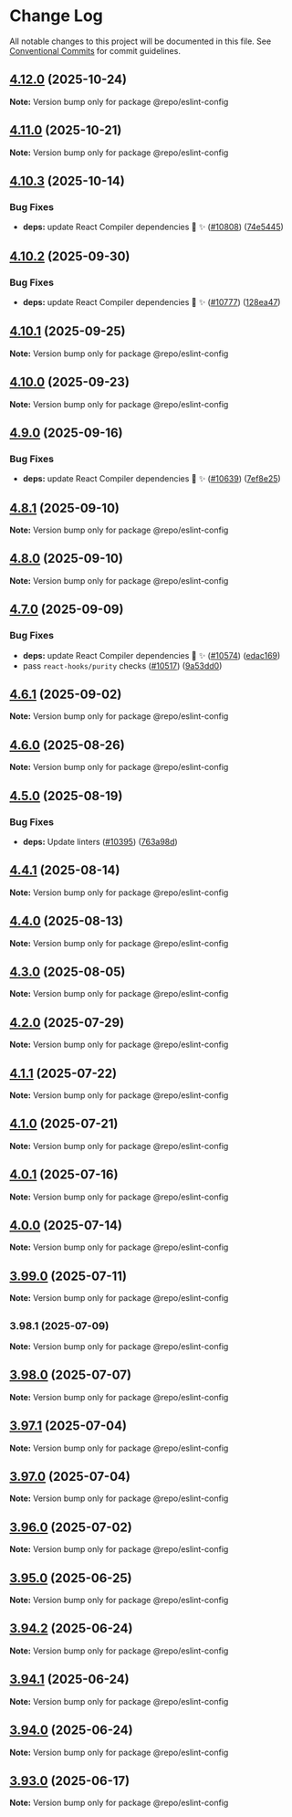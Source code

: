 # Change Log

All notable changes to this project will be documented in this file.
See [Conventional Commits](https://conventionalcommits.org) for commit guidelines.

## [4.12.0](https://github.com/sanity-io/sanity/compare/v4.11.0...v4.12.0) (2025-10-24)

**Note:** Version bump only for package @repo/eslint-config

## [4.11.0](https://github.com/sanity-io/sanity/compare/v4.10.3...v4.11.0) (2025-10-21)

**Note:** Version bump only for package @repo/eslint-config

## [4.10.3](https://github.com/sanity-io/sanity/compare/v4.10.2...v4.10.3) (2025-10-14)

### Bug Fixes

* **deps:** update React Compiler dependencies 🤖 ✨ ([#10808](https://github.com/sanity-io/sanity/issues/10808)) ([74e5445](https://github.com/sanity-io/sanity/commit/74e54453b1eb032179c11cc1def82fc71d8eb08d))

## [4.10.2](https://github.com/sanity-io/sanity/compare/v4.10.1...v4.10.2) (2025-09-30)

### Bug Fixes

* **deps:** update React Compiler dependencies 🤖 ✨ ([#10777](https://github.com/sanity-io/sanity/issues/10777)) ([128ea47](https://github.com/sanity-io/sanity/commit/128ea47658c270baaa5f09a66739acae86abf66d))

## [4.10.1](https://github.com/sanity-io/sanity/compare/v4.10.0...v4.10.1) (2025-09-25)

**Note:** Version bump only for package @repo/eslint-config

## [4.10.0](https://github.com/sanity-io/sanity/compare/v4.9.0...v4.10.0) (2025-09-23)

**Note:** Version bump only for package @repo/eslint-config

## [4.9.0](https://github.com/sanity-io/sanity/compare/v4.8.1...v4.9.0) (2025-09-16)

### Bug Fixes

* **deps:** update React Compiler dependencies 🤖 ✨ ([#10639](https://github.com/sanity-io/sanity/issues/10639)) ([7ef8e25](https://github.com/sanity-io/sanity/commit/7ef8e2545d4093890a953dba74635f2c431cf1d3))

## [4.8.1](https://github.com/sanity-io/sanity/compare/v4.8.0...v4.8.1) (2025-09-10)

**Note:** Version bump only for package @repo/eslint-config

## [4.8.0](https://github.com/sanity-io/sanity/compare/v4.7.0...v4.8.0) (2025-09-10)

**Note:** Version bump only for package @repo/eslint-config

## [4.7.0](https://github.com/sanity-io/sanity/compare/v4.6.1...v4.7.0) (2025-09-09)

### Bug Fixes

* **deps:** update React Compiler dependencies 🤖 ✨ ([#10574](https://github.com/sanity-io/sanity/issues/10574)) ([edac169](https://github.com/sanity-io/sanity/commit/edac169f532be521759035b803ec12842fabeb4b))
* pass `react-hooks/purity` checks ([#10517](https://github.com/sanity-io/sanity/issues/10517)) ([9a53dd0](https://github.com/sanity-io/sanity/commit/9a53dd0677f7a910551b5371464578ac5cc2d3a6))

## [4.6.1](https://github.com/sanity-io/sanity/compare/v4.6.0...v4.6.1) (2025-09-02)

**Note:** Version bump only for package @repo/eslint-config

## [4.6.0](https://github.com/sanity-io/sanity/compare/v4.5.0...v4.6.0) (2025-08-26)

**Note:** Version bump only for package @repo/eslint-config

## [4.5.0](https://github.com/sanity-io/sanity/compare/v4.4.1...v4.5.0) (2025-08-19)

### Bug Fixes

* **deps:** Update linters ([#10395](https://github.com/sanity-io/sanity/issues/10395)) ([763a98d](https://github.com/sanity-io/sanity/commit/763a98d8e703436760f166566b9e5f8510b1ded4))

## [4.4.1](https://github.com/sanity-io/sanity/compare/v4.4.0...v4.4.1) (2025-08-14)

**Note:** Version bump only for package @repo/eslint-config

## [4.4.0](https://github.com/sanity-io/sanity/compare/v4.3.0...v4.4.0) (2025-08-13)

**Note:** Version bump only for package @repo/eslint-config

## [4.3.0](https://github.com/sanity-io/sanity/compare/v4.2.0...v4.3.0) (2025-08-05)

**Note:** Version bump only for package @repo/eslint-config

## [4.2.0](https://github.com/sanity-io/sanity/compare/v4.1.1...v4.2.0) (2025-07-29)

**Note:** Version bump only for package @repo/eslint-config

## [4.1.1](https://github.com/sanity-io/sanity/compare/v4.1.0...v4.1.1) (2025-07-22)

**Note:** Version bump only for package @repo/eslint-config

## [4.1.0](https://github.com/sanity-io/sanity/compare/v4.0.1...v4.1.0) (2025-07-21)

**Note:** Version bump only for package @repo/eslint-config

## [4.0.1](https://github.com/sanity-io/sanity/compare/v4.0.0...v4.0.1) (2025-07-16)

**Note:** Version bump only for package @repo/eslint-config

## [4.0.0](https://github.com/sanity-io/sanity/compare/v3.99.0...v4.0.0) (2025-07-14)

**Note:** Version bump only for package @repo/eslint-config

## [3.99.0](https://github.com/sanity-io/sanity/compare/v3.98.1...v3.99.0) (2025-07-11)

**Note:** Version bump only for package @repo/eslint-config

## <small>3.98.1 (2025-07-09)</small>

**Note:** Version bump only for package @repo/eslint-config

## [3.98.0](https://github.com/sanity-io/sanity/compare/v3.97.1...v3.98.0) (2025-07-07)

**Note:** Version bump only for package @repo/eslint-config

## [3.97.1](https://github.com/sanity-io/sanity/compare/v3.97.0...v3.97.1) (2025-07-04)

**Note:** Version bump only for package @repo/eslint-config

## [3.97.0](https://github.com/sanity-io/sanity/compare/v3.96.0...v3.97.0) (2025-07-04)

**Note:** Version bump only for package @repo/eslint-config

## [3.96.0](https://github.com/sanity-io/sanity/compare/v3.95.0...v3.96.0) (2025-07-02)

**Note:** Version bump only for package @repo/eslint-config

## [3.95.0](https://github.com/sanity-io/sanity/compare/v3.94.2...v3.95.0) (2025-06-25)

**Note:** Version bump only for package @repo/eslint-config

## [3.94.2](https://github.com/sanity-io/sanity/compare/v3.94.1...v3.94.2) (2025-06-24)

**Note:** Version bump only for package @repo/eslint-config

## [3.94.1](https://github.com/sanity-io/sanity/compare/v3.94.0...v3.94.1) (2025-06-24)

**Note:** Version bump only for package @repo/eslint-config

## [3.94.0](https://github.com/sanity-io/sanity/compare/v3.93.0...v3.94.0) (2025-06-24)

**Note:** Version bump only for package @repo/eslint-config

## [3.93.0](https://github.com/sanity-io/sanity/compare/v3.92.0...v3.93.0) (2025-06-17)

**Note:** Version bump only for package @repo/eslint-config
